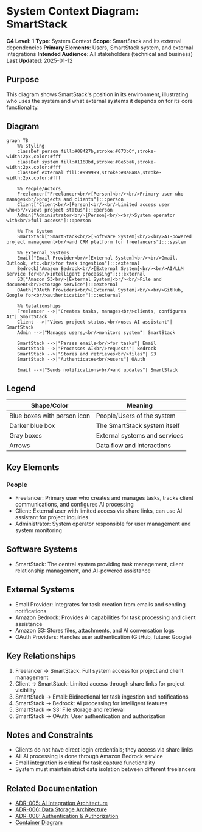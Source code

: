 # System Context Diagram: SmartStack

**C4 Level**: 1
**Type**: System Context
**Scope**: SmartStack and its external dependencies
**Primary Elements**: Users, SmartStack system, and external integrations
**Intended Audience**: All stakeholders (technical and business)
**Last Updated**: 2025-01-12

## Purpose

This diagram shows SmartStack's position in its environment, illustrating who uses the system and what external systems it depends on for its core functionality.

## Diagram

```mermaid
graph TB
    %% Styling
    classDef person fill:#08427b,stroke:#073b6f,stroke-width:2px,color:#fff
    classDef system fill:#1168bd,stroke:#0e5ba6,stroke-width:2px,color:#fff
    classDef external fill:#999999,stroke:#8a8a8a,stroke-width:2px,color:#fff

    %% People/Actors
    Freelancer["Freelancer<br/>[Person]<br/><br/>Primary user who manages<br/>projects and clients"]:::person
    Client["Client<br/>[Person]<br/><br/>Limited access user who<br/>views project status"]:::person
    Admin["Administrator<br/>[Person]<br/><br/>System operator with<br/>full access"]:::person

    %% The System
    SmartStack["SmartStack<br/>[Software System]<br/><br/>AI-powered project management<br/>and CRM platform for freelancers"]:::system

    %% External Systems
    Email["Email Provider<br/>[External System]<br/><br/>Gmail, Outlook, etc.<br/>for task ingestion"]:::external
    Bedrock["Amazon Bedrock<br/>[External System]<br/><br/>AI/LLM service for<br/>intelligent processing"]:::external
    S3["Amazon S3<br/>[External System]<br/><br/>File and document<br/>storage service"]:::external
    OAuth["OAuth Providers<br/>[External System]<br/><br/>GitHub, Google for<br/>authentication"]:::external

    %% Relationships
    Freelancer -->|"Creates tasks, manages<br/>clients, configures AI"| SmartStack
    Client -->|"Views project status,<br/>uses AI assistant"| SmartStack
    Admin -->|"Manages users,<br/>monitors system"| SmartStack

    SmartStack -->|"Parses emails<br/>for tasks"| Email
    SmartStack -->|"Processes AI<br/>requests"| Bedrock
    SmartStack -->|"Stores and retrieves<br/>files"| S3
    SmartStack -->|"Authenticates<br/>users"| OAuth

    Email -->|"Sends notifications<br/>and updates"| SmartStack
```

## Legend

| Shape/Color                 | Meaning                       |
| --------------------------- | ----------------------------- |
| Blue boxes with person icon | People/Users of the system    |
| Darker blue box             | The SmartStack system itself  |
| Gray boxes                  | External systems and services |
| Arrows                      | Data flow and interactions    |

## Key Elements

### People

- Freelancer: Primary user who creates and manages tasks, tracks client communications, and configures AI processing
- Client: External user with limited access via share links, can use AI assistant for project inquiries
- Administrator: System operator responsible for user management and system monitoring

## Software Systems

- SmartStack: The central system providing task management, client relationship management, and AI-powered assistance

## External Systems

- Email Provider: Integrates for task creation from emails and sending notifications
- Amazon Bedrock: Provides AI capabilities for task processing and client assistance
- Amazon S3: Stores files, attachments, and AI conversation logs
- OAuth Providers: Handles user authentication (GitHub, future: Google)

## Key Relationships

1. Freelancer → SmartStack: Full system access for project and client management
1. Client → SmartStack: Limited access through share links for project visibility
1. SmartStack → Email: Bidirectional for task ingestion and notifications
1. SmartStack → Bedrock: AI processing for intelligent features
1. SmartStack → S3: File storage and retrieval
1. SmartStack → OAuth: User authentication and authorization

## Notes and Constraints

- Clients do not have direct login credentials; they access via share links
- All AI processing is done through Amazon Bedrock service
- Email integration is critical for task capture functionality
- System must maintain strict data isolation between different freelancers

## Related Documentation

- [ADR-005: AI Integration Architecture](../ADRs/ADR-005.md)
- [ADR-006: Data Storage Architecture](../ADRs/ADR-006.md)
- [ADR-008: Authentication & Authorization](../ADRs/ADR-008.md)
- [Container Diagram](c4-container-diagram.md)
